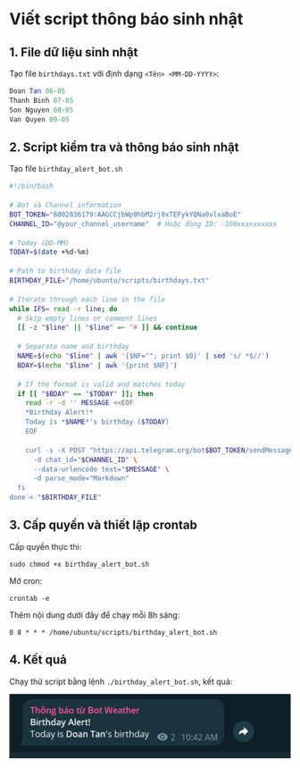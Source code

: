 # Viết script thông báo sinh nhật

## 1. File dữ liệu sinh nhật

Tạo file `birthdays.txt` với định dạng `<Tên> <MM-DD-YYYY>`:

```sql
Doan Tan 06-05
Thanh Binh 07-05
Son Nguyen 08-05
Van Quyen 09-05
```

## 2. Script kiểm tra và thông báo sinh nhật

Tạo file `birthday_alert_bot.sh`

```bash
#!/bin/bash

# Bot và Channel information
BOT_TOKEN="8002836179:AAGCCjbWp9hbM2rj0xTEFykYQNa0vlxaBoE"
CHANNEL_ID="@your_channel_username"  # Hoặc dùng ID: -100xxxxxxxxxx

# Today (DD-MM)
TODAY=$(date +%d-%m)

# Path to birthday data file
BIRTHDAY_FILE="/home/ubuntu/scripts/birthdays.txt"

# Iterate through each line in the file
while IFS= read -r line; do
  # Skip empty lines or comment lines
  [[ -z "$line" || "$line" =~ ^# ]] && continue

  # Separate name and birthday
  NAME=$(echo "$line" | awk '{$NF=""; print $0}' | sed 's/ *$//')
  BDAY=$(echo "$line" | awk '{print $NF}')

  # If the format is valid and matches today
  if [[ "$BDAY" == "$TODAY" ]]; then
    read -r -d '' MESSAGE <<EOF
    *Birthday Alert!*
    Today is *$NAME*'s birthday ($TODAY)
    EOF

    curl -s -X POST "https://api.telegram.org/bot$BOT_TOKEN/sendMessage" \
      -d chat_id="$CHANNEL_ID" \
      --data-urlencode text="$MESSAGE" \
      -d parse_mode="Markdown"
  fi
done < "$BIRTHDAY_FILE"
```

## 3. Cấp quyền và thiết lập crontab

Cấp quyền thực thi:

```shell
sudo chmod +x birthday_alert_bot.sh
```

Mở cron:

```shell
crontab -e
```

Thêm nội dung dưới đây để chạy mỗi 8h sáng:

```shell
0 8 * * * /home/ubuntu/scripts/birthday_alert_bot.sh
```

## 4. Kết quả

Chạy thử script bằng lệnh `./birthday_alert_bot.sh`, kết quả:

![birthday alert](./images/birthday_alert.png)
